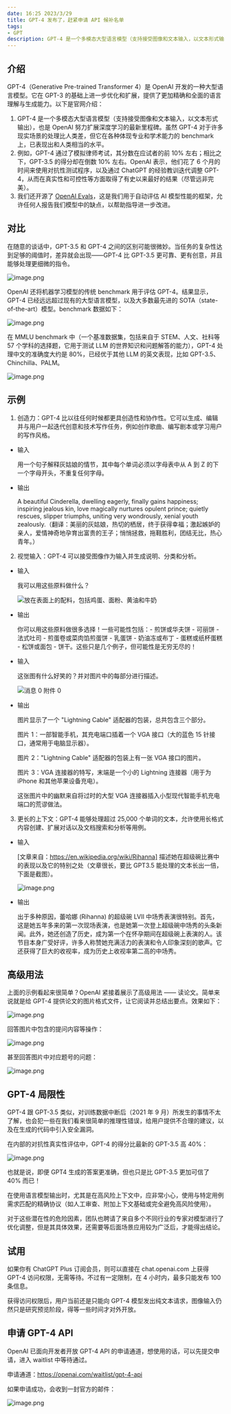 ```yaml
---
date: 16:25 2023/3/29
title: GPT-4 发布了，赶紧申请 API 候补名单
tags:
- GPT
description: GPT-4 是一个多模态大型语言模型（支持接受图像和文本输入，以文本形式输出），OpenAI 已面向开发者开放 GPT-4 API 的申请通道，提交申请后，进入 waitlist 中等待通过。
---
```

## 介绍
GPT-4（Generative Pre-trained Transformer 4）是 OpenAI 开发的一种大型语言模型。它在 GPT-3 的基础上进一步优化和扩展，提供了更加精确和全面的语言理解与生成能力。以下是官网介绍：
1. GPT-4 是一个多模态大型语言模型（支持接受图像和文本输入，以文本形式输出），也是 OpenAI 努力扩展深度学习的最新里程碑。虽然 GPT-4 对于许多现实场景的处理比人类差，但它在各种体现专业和学术能力的 benchmark 上，已表现出和人类相当的水平。
2. 例如，GPT-4 通过了模拟律师考试，其分数在应试者的前 10% 左右；相比之下，GPT-3.5 的得分却在倒数 10% 左右。OpenAI 表示，他们花了 6 个月的时间来使用对抗性测试程序，以及通过 ChatGPT 的经验教训迭代调整 GPT-4，从而在真实性和可控性等方面取得了有史以来最好的结果（尽管远非完美）。
3. 我们还开源了 [OpenAI Evals](https://github.com/openai/evals)，这是我们用于自动评估 AI 模型性能的框架，允许任何人报告我们模型中的缺点，以帮助指导进一步改进。

## 对比
在随意的谈话中，GPT-3.5 和 GPT-4 之间的区别可能很微妙。当任务的复杂性达到足够的阈值时，差异就会出现——GPT-4 比 GPT-3.5 更可靠、更有创意，并且能够处理更细微的指令。

![image.png](https://p6-juejin.byteimg.com/tos-cn-i-k3u1fbpfcp/19e5140afbc246eaa5c15392dddaf9c3~tplv-k3u1fbpfcp-watermark.image?)

OpenAI 还将机器学习模型的传统 benchmark 用于评估 GPT-4。结果显示，GPT-4 已经远远超过现有的大型语言模型，以及大多数最先进的 SOTA（state-of-the-art）模型。benchmark 数据如下：

![image.png](https://p9-juejin.byteimg.com/tos-cn-i-k3u1fbpfcp/dcaf26ad204f4fd78667fbb798044233~tplv-k3u1fbpfcp-watermark.image?)

在 MMLU benchmark 中（一个基准数据集，包括来自于 STEM、人文、社科等 57 个学科的选择题，它用于测试 LLM 的世界知识和问题解答的能力），GPT-4 处理中文的准确度大约是 80%，已经优于其他 LLM 的英文表现，比如 GPT-3.5、Chinchilla、PALM。

![image.png](https://p1-juejin.byteimg.com/tos-cn-i-k3u1fbpfcp/345354cd9b81465fad9d8be314f82490~tplv-k3u1fbpfcp-watermark.image?)

## 示例
1. 创造力：GPT-4 比以往任何时候都更具创造性和协作性。它可以生成、编辑并与用户一起迭代创意和技术写作任务，例如创作歌曲、编写剧本或学习用户的写作风格。

- 输入

    用一个句子解释灰姑娘的情节，其中每个单词必须以字母表中从 A 到 Z 的下一个字母开头，不重复任何字母。
- 输出

    A beautiful Cinderella, dwelling eagerly, finally gains happiness; inspiring jealous kin, love magically nurtures opulent prince; quietly rescues, slipper triumphs, uniting very wondrously, xenial youth zealously.（翻译：美丽的灰姑娘，热切的栖居，终于获得幸福；激起嫉妒的亲人，爱情神奇地孕育出富贵的王子；悄悄拯救，拖鞋胜利，团结无比，热心青年。）

2. 视觉输入：GPT-4 可以接受图像作为输入并生成说明、分类和分析。

- 输入

    我可以用这些原料做什么？

    ![放在表面上的配料，包括鸡蛋、面粉、黄油和牛奶](https://p3-juejin.byteimg.com/tos-cn-i-k3u1fbpfcp/fe8415043e6e48dcb62546d780465df7~tplv-k3u1fbpfcp-zoom-1.image)

- 输出

    你可以用这些原料做很多选择！一些可能性包括：- 煎饼或华夫饼 - 可丽饼 - 法式吐司 - 煎蛋卷或菜肉馅煎蛋饼 - 乳蛋饼 - 奶油冻或布丁 - 蛋糕或纸杯蛋糕 - 松饼或面包 - 饼干。这些只是几个例子，但可能性是无穷无尽的！

- 输入

    这张图有什么好笑的？并对图片中的每部分进行描述。

    ![消息 0 附件 0](https://p3-juejin.byteimg.com/tos-cn-i-k3u1fbpfcp/617119914ce34bd38b3bb441206d3df9~tplv-k3u1fbpfcp-zoom-1.image)

- 输出

    图片显示了一个 "Lightning Cable" 适配器的包装，总共包含三个部分。

    图片 1：一部智能手机，其充电端口插着一个 VGA 接口（大的蓝色 15 针接口，通常用于电脑显示器）。

    图片 2："Lightning Cable" 适配器的包装上有一张 VGA 接口的图片。

    图片 3：VGA 连接器的特写，末端是一个小的 Lightning 连接器（用于为 iPhone 和其他苹果设备充电）。

   这张图片中的幽默来自将过时的大型 VGA 连接器插入小型现代智能手机充电端口的荒谬做法。

3. 更长的上下文：GPT-4 能够处理超过 25,000 个单词的文本，允许使用长格式内容创建、扩展对话以及文档搜索和分析等用例。

- 输入

    [文章来自：https://en.wikipedia.org/wiki/Rihanna] 描述她在超级碗比赛中的表现以及它的特别之处（文章很长，要比 GPT3.5 能处理的文本长出一倍，下面是截图）。

    ![image.png](https://p3-juejin.byteimg.com/tos-cn-i-k3u1fbpfcp/73cddaef875040db93288885e9f75ca2~tplv-k3u1fbpfcp-watermark.image?)

- 输出

    出于多种原因，蕾哈娜 (Rihanna) 的超级碗 LVII 中场秀表演很特别。首先，这是她五年多来的第一次现场表演，也是她第一次登上超级碗中场秀的头条新闻。此外，她还创造了历史，成为第一个在怀孕期间在超级碗上表演的人。该节目本身广受好评，许多人称赞她充满活力的表演和令人印象深刻的歌声。它还获得了巨大的收视率，成为历史上收视率第二高的中场秀。

## 高级用法
上面的示例看起来很简单？OpenAI 紧接着展示了高级用法 —— 读论文。简单来说就是给 GPT-4 提供论文的图片格式文件，让它阅读并总结出要点。效果如下：

![image.png](https://p3-juejin.byteimg.com/tos-cn-i-k3u1fbpfcp/59549e8e688f4d6aa0b0707d6cbdaf1f~tplv-k3u1fbpfcp-watermark.image?)

回答图片中包含的提问内容等操作：

![image.png](https://p1-juejin.byteimg.com/tos-cn-i-k3u1fbpfcp/ef3adab4ec1f47ed89e1130a4382ccaa~tplv-k3u1fbpfcp-watermark.image?)

甚至回答图片中对应题号的问题：

![image.png](https://p6-juejin.byteimg.com/tos-cn-i-k3u1fbpfcp/e86fdcd52d2347808fd0522954137b51~tplv-k3u1fbpfcp-watermark.image?)

## GPT-4 局限性
GPT-4 跟 GPT-3.5 类似，对训练数据中断后（2021 年 9 月）所发生的事情不太了解，也会犯一些在我们看来很简单的推理性错误，给用户提供不合理的建议，以及在生成的代码中引入安全漏洞。

在内部的对抗性真实性评估中，GPT-4 的得分比最新的 GPT-3.5 高 40%：

![image.png](https://p3-juejin.byteimg.com/tos-cn-i-k3u1fbpfcp/5104c18d005143a7a7d1b82f15a73c12~tplv-k3u1fbpfcp-watermark.image?)

也就是说，即便 GPT4 生成的答案更准确，但也只是比 GPT-3.5 更加可信了 40% 而已！

在使用语言模型输出时，尤其是在高风险上下文中，应非常小心，使用与特定用例需求匹配的精确协议（如人工审查、附加上下文基础或完全避免高风险使用）。

对于这些潜在性的危险因素，团队也聘请了来自多个不同行业的专家对模型进行了优化调整，但是其具体效果，还需要等后面场景应用较为广泛后，才能得出结论。

## 试用
如果你有 ChatGPT Plus 订阅会员，则可以直接在 chat.openai.com 上获得 GPT-4 访问权限，无需等待。不过有一定限制，在 4 小时内，最多只能发布 100 条信息。

获得访问权限后，用户当前还是只能向 GPT-4 模型发出纯文本请求，图像输入仍然只是研究预览阶段，得等一些时间才对外开放。

## 申请 GPT-4 API
OpenAI 已面向开发者开放 GPT-4 API 的申请通道，想使用的话，可以先提交申请，进入 waitlist 中等待通过。

申请通道：https://openai.com/waitlist/gpt-4-api

如果申请成功，会收到一封官方的邮件：

![image.png](https://p3-juejin.byteimg.com/tos-cn-i-k3u1fbpfcp/6520704b3fdc4ee0972fa387cc5a15ca~tplv-k3u1fbpfcp-watermark.image?)
